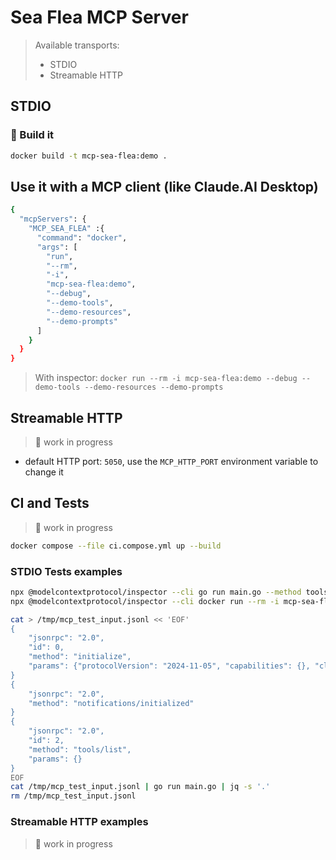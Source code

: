 # Sea Flea MCP Server
> Available transports:
> - STDIO
> - Streamable HTTP


## STDIO

### 🐳 Build it

```bash
docker build -t mcp-sea-flea:demo .
```

## Use it with a MCP client (like Claude.AI Desktop)

```bash
{
  "mcpServers": {
    "MCP_SEA_FLEA" :{
      "command": "docker",
      "args": [
        "run",
        "--rm",
        "-i",
        "mcp-sea-flea:demo",
        "--debug",
        "--demo-tools",
        "--demo-resources",
        "--demo-prompts"
      ]
    }
  }
}
```
> With inspector: `docker run --rm -i mcp-sea-flea:demo --debug --demo-tools --demo-resources --demo-prompts`




## Streamable HTTP
> 🚧 work in progress

- default HTTP port: `5050`, use the `MCP_HTTP_PORT` environment variable to change it

## CI and Tests
> 🚧 work in progress

```bash
docker compose --file ci.compose.yml up --build
```

### STDIO Tests examples

```bash
npx @modelcontextprotocol/inspector --cli go run main.go --method tools/list
npx @modelcontextprotocol/inspector --cli docker run --rm -i mcp-sea-flea:demo --method tools/list
```

```bash
cat > /tmp/mcp_test_input.jsonl << 'EOF'
{
    "jsonrpc": "2.0", 
    "id": 0, 
    "method": "initialize", 
    "params": {"protocolVersion": "2024-11-05", "capabilities": {}, "clientInfo": {"name": "test", "version": "1.0.0"}}
}
{
    "jsonrpc": "2.0", 
    "method": "notifications/initialized"
}
{
    "jsonrpc": "2.0", 
    "id": 2, 
    "method": "tools/list", 
    "params": {}
}
EOF
cat /tmp/mcp_test_input.jsonl | go run main.go | jq -s '.'
rm /tmp/mcp_test_input.jsonl
```


### Streamable HTTP examples
> 🚧 work in progress
